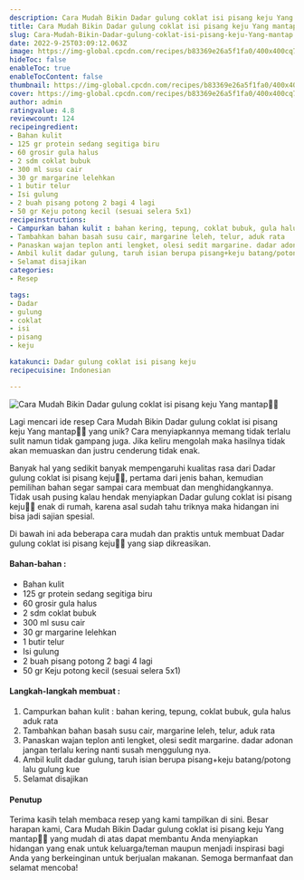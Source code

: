 ```yaml
---
description: Cara Mudah Bikin Dadar gulung coklat isi pisang keju Yang mantap"
title: Cara Mudah Bikin Dadar gulung coklat isi pisang keju Yang mantap
slug: Cara-Mudah-Bikin-Dadar-gulung-coklat-isi-pisang-keju-Yang-mantap
date: 2022-9-25T03:09:12.063Z
image: https://img-global.cpcdn.com/recipes/b83369e26a5f1fa0/400x400cq70/photo.jpg
hideToc: false
enableToc: true
enableTocContent: false
thumbnail: https://img-global.cpcdn.com/recipes/b83369e26a5f1fa0/400x400cq70/photo.jpg
cover: https://img-global.cpcdn.com/recipes/b83369e26a5f1fa0/400x400cq70/photo.jpg
author: admin
ratingvalue: 4.8
reviewcount: 124
recipeingredient:
- Bahan kulit
- 125 gr protein sedang segitiga biru
- 60 grosir gula halus
- 2 sdm coklat bubuk
- 300 ml susu cair
- 30 gr margarine lelehkan
- 1 butir telur
- Isi gulung
- 2 buah pisang potong 2 bagi 4 lagi
- 50 gr Keju potong kecil (sesuai selera 5x1)
recipeinstructions:
- Campurkan bahan kulit : bahan kering, tepung, coklat bubuk, gula halus aduk rata
- Tambahkan bahan basah susu cair, margarine leleh, telur, aduk rata
- Panaskan wajan teplon anti lengket, olesi sedit margarine. dadar adonan jangan terlalu kering nanti susah menggulung nya.
- Ambil kulit dadar gulung, taruh isian berupa pisang+keju batang/potong lalu gulung kue
- Selamat disajikan
categories:
- Resep

tags:
- Dadar
- gulung
- coklat
- isi
- pisang
- keju

katakunci: Dadar gulung coklat isi pisang keju
recipecuisine: Indonesian

---
```


![Cara Mudah Bikin Dadar gulung coklat isi pisang keju Yang mantap👩‍🍳](https://img-global.cpcdn.com/recipes/b83369e26a5f1fa0/400x400cq70/photo.jpg)

Lagi mencari ide resep Cara Mudah Bikin Dadar gulung coklat isi pisang keju Yang mantap👩‍🍳 yang unik? Cara menyiapkannya memang tidak terlalu sulit namun tidak gampang juga. Jika keliru mengolah maka hasilnya tidak akan memuaskan dan justru cenderung tidak enak.

Banyak hal yang sedikit banyak mempengaruhi kualitas rasa dari Dadar gulung coklat isi pisang keju👩‍🍳, pertama dari jenis bahan, kemudian pemilihan bahan segar sampai cara membuat dan menghidangkannya. Tidak usah pusing kalau hendak menyiapkan Dadar gulung coklat isi pisang keju👩‍🍳 enak di rumah, karena asal sudah tahu triknya maka hidangan ini bisa jadi sajian spesial.

Di bawah ini ada beberapa cara mudah dan praktis untuk membuat Dadar gulung coklat isi pisang keju👩‍🍳 yang siap dikreasikan.

<!--inarticleads1-->

#### Bahan-bahan :

- Bahan kulit
- 125 gr protein sedang segitiga biru
- 60 grosir gula halus
- 2 sdm coklat bubuk
- 300 ml susu cair
- 30 gr margarine lelehkan
- 1 butir telur
- Isi gulung
- 2 buah pisang potong 2 bagi 4 lagi
- 50 gr Keju potong kecil (sesuai selera 5x1)

<!--inarticleads2-->

#### Langkah-langkah membuat :

1. Campurkan bahan kulit : bahan kering, tepung, coklat bubuk, gula halus aduk rata
1. Tambahkan bahan basah susu cair, margarine leleh, telur, aduk rata
1. Panaskan wajan teplon anti lengket, olesi sedit margarine. dadar adonan jangan terlalu kering nanti susah menggulung nya.
1. Ambil kulit dadar gulung, taruh isian berupa pisang+keju batang/potong lalu gulung kue
1. Selamat disajikan

#### Penutup

Terima kasih telah membaca resep yang kami tampilkan di sini. Besar harapan kami, Cara Mudah Bikin Dadar gulung coklat isi pisang keju Yang mantap👩‍🍳 yang mudah di atas dapat membantu Anda menyiapkan hidangan yang enak untuk keluarga/teman maupun menjadi inspirasi bagi Anda yang berkeinginan untuk berjualan makanan. Semoga bermanfaat dan selamat mencoba!